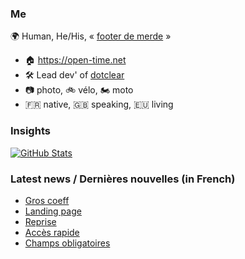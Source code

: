 ### Me

🌍 Human, He/His, « [footer de merde](https://open-time.net/post/2013/07/17/La-veritable-histoire-du-Footer-de-merde-) » 
* 🏠 https://open-time.net 
* 🛠️ Lead dev' of [dotclear](https://git.dotclear.org/dev/dotclear)
* 📷 photo, 🚲 vélo, 🏍️ moto 
* 🇫🇷 native, 🇬🇧 speaking, 🇪🇺 living

### Insights

[![GitHub Stats](https://github-readme-stats-sigma-five.vercel.app/api?username=franck-paul)](https://github.com/franck-paul)

### Latest news / Dernières nouvelles (in French)

<!-- BLOG-POST-LIST:START -->
- [Gros coeff](https://open-time.net/post/2024/04/25/Gros-coeff)
- [Landing page](https://open-time.net/post/2024/04/24/Landing-page)
- [Reprise](https://open-time.net/post/2024/04/23/Reprise)
- [Accès rapide](https://open-time.net/post/2024/04/22/Acces-rapide)
- [Champs obligatoires](https://open-time.net/post/2024/04/21/Champs-obligatoires)
<!-- BLOG-POST-LIST:END -->
